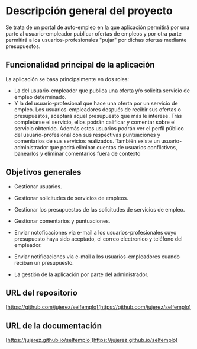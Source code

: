 # Descripción general del proyecto

Se trata de un portal de auto-empleo en la que aplicación permitirá por una parte al usuario-empleador publicar ofertas de empleos y por otra parte permitirá a los usuarios-profesionales "pujar" por dichas ofertas mediante presupuestos.

## Funcionalidad principal de la aplicación

La aplicación se basa principalmente en dos roles:

* La del usuario-empleador que publica una oferta y/o solicita servicio de empleo determinado.
* Y la del usuario-profesional que hace una oferta por un servicio de empleo. Los usuarios-empleadores después de recibir sus ofertas o presupuestos, aceptará aquel presupuesto que más le interese. Trás completarse el servicio, ellos podrán calificar y comentar sobre el servicio obtenido. Además estos usuarios podrán ver el perfil público del usuario-profesional con sus respectivas puntuaciones y comentarios de sus servicios realizados. También existe un usuario-administrador que podrá eliminar cuentas de usuarios conflictivos, banearlos y eliminar comentarios fuera de contexto


## Objetivos generales

* Gestionar usuarios.

* Gestionar solicitudes de servicios de empleos.

* Gestionar los presupuestos de las solicitudes de servicios de empleo.

* Gestionar comentarios y puntuaciones.

* Enviar notoficaciones via e-mail a los usuarios-profesionales cuyo presupuesto haya sido aceptado, el correo electronico y teléfono del empleador.

* Enviar notificaciones via e-mail a los usuarios-empleadores cuando reciban un presupuesto.

* La gestión de la aplicación por parte del administrador.


## URL del repositorio

[https://github.com/jujerez/selfemplo](https://github.com/jujerez/selfemplo)

## URL de la documentación

[https://jujerez.github.io/selfemplo](https://jujerez.github.io/selfemplo)
